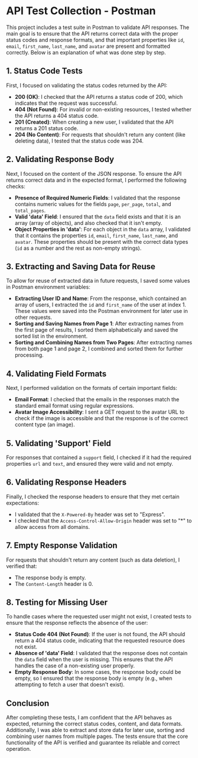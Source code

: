 # API Test Collection - Postman

This project includes a test suite in Postman to validate API responses. The main goal is to ensure that the API returns correct data with the proper status codes and response formats, and that important properties like `id`, `email`, `first_name`, `last_name`, and `avatar` are present and formatted correctly. Below is an explanation of what was done step by step.

## 1. **Status Code Tests**

First, I focused on validating the status codes returned by the API:

- **200 (OK)**: I checked that the API returns a status code of 200, which indicates that the request was successful.
- **404 (Not Found)**: For invalid or non-existing resources, I tested whether the API returns a 404 status code.
- **201 (Created)**: When creating a new user, I validated that the API returns a 201 status code.
- **204 (No Content)**: For requests that shouldn't return any content (like deleting data), I tested that the status code was 204.

## 2. **Validating Response Body**

Next, I focused on the content of the JSON response. To ensure the API returns correct data and in the expected format, I performed the following checks:

- **Presence of Required Numeric Fields**: I validated that the response contains numeric values for the fields `page`, `per_page`, `total`, and `total_pages`.
- **Valid 'data' Field**: I ensured that the `data` field exists and that it is an array (array of objects), and also checked that it isn't empty.
- **Object Properties in 'data'**: For each object in the `data` array, I validated that it contains the properties `id`, `email`, `first_name`, `last_name`, and `avatar`. These properties should be present with the correct data types (`id` as a number and the rest as non-empty strings).

## 3. **Extracting and Saving Data for Reuse**

To allow for reuse of extracted data in future requests, I saved some values in Postman environment variables:

- **Extracting User ID and Name**: From the response, which contained an array of users, I extracted the `id` and `first_name` of the user at index 1. These values were saved into the Postman environment for later use in other requests.
- **Sorting and Saving Names from Page 1**: After extracting names from the first page of results, I sorted them alphabetically and saved the sorted list in the environment.
- **Sorting and Combining Names from Two Pages**: After extracting names from both page 1 and page 2, I combined and sorted them for further processing.

## 4. **Validating Field Formats**

Next, I performed validation on the formats of certain important fields:

- **Email Format**: I checked that the emails in the responses match the standard email format using regular expressions.
- **Avatar Image Accessibility**: I sent a GET request to the avatar URL to check if the image is accessible and that the response is of the correct content type (an image).

## 5. **Validating 'Support' Field**

For responses that contained a `support` field, I checked if it had the required properties `url` and `text`, and ensured they were valid and not empty.

## 6. **Validating Response Headers**

Finally, I checked the response headers to ensure that they met certain expectations:

- I validated that the `X-Powered-By` header was set to "Express".
- I checked that the `Access-Control-Allow-Origin` header was set to "*" to allow access from all domains.

## 7. **Empty Response Validation**

For requests that shouldn't return any content (such as data deletion), I verified that:

- The response body is empty.
- The `Content-Length` header is 0.

## 8. **Testing for Missing User**

To handle cases where the requested user might not exist, I created tests to ensure that the response reflects the absence of the user:

- **Status Code 404 (Not Found)**: If the user is not found, the API should return a 404 status code, indicating that the requested resource does not exist.
- **Absence of 'data' Field**: I validated that the response does not contain the `data` field when the user is missing. This ensures that the API handles the case of a non-existing user properly.
- **Empty Response Body**: In some cases, the response body could be empty, so I ensured that the response body is empty (e.g., when attempting to fetch a user that doesn't exist).

## Conclusion

After completing these tests, I am confident that the API behaves as expected, returning the correct status codes, content, and data formats. Additionally, I was able to extract and store data for later use, sorting and combining user names from multiple pages. The tests ensure that the core functionality of the API is verified and guarantee its reliable and correct operation.
